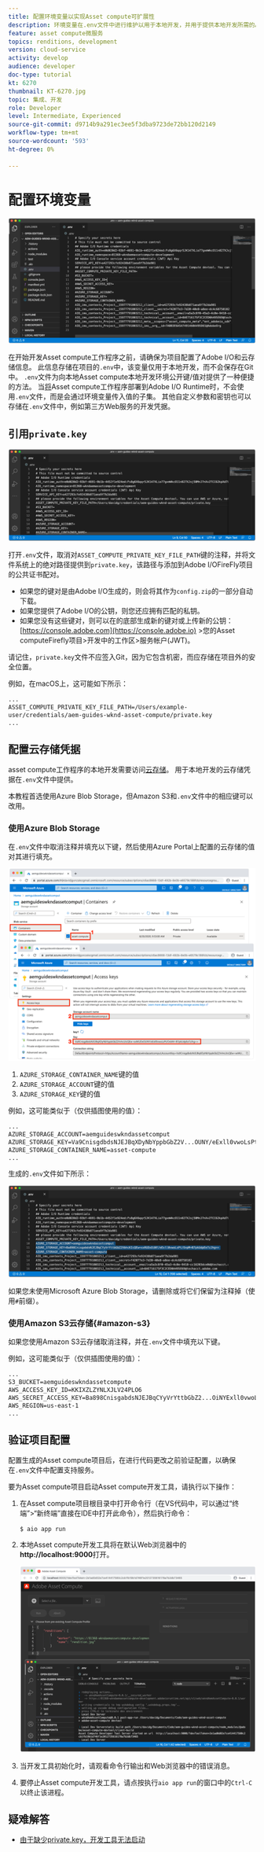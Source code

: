 ```yaml
---
title: 配置环境变量以实现Asset compute可扩展性
description: 环境变量在.env文件中进行维护以用于本地开发，并用于提供本地开发所需的Adobe I/O凭据和云存储凭据。
feature: asset compute微服务
topics: renditions, development
version: cloud-service
activity: develop
audience: developer
doc-type: tutorial
kt: 6270
thumbnail: KT-6270.jpg
topic: 集成、开发
role: Developer
level: Intermediate, Experienced
source-git-commit: d9714b9a291ec3ee5f3dba9723de72bb120d2149
workflow-type: tm+mt
source-wordcount: '593'
ht-degree: 0%

---
```



# 配置环境变量

![点环境文件](assets/environment-variables/dot-env-file.png)

在开始开发Asset compute工作程序之前，请确保为项目配置了Adobe I/O和云存储信息。 此信息存储在项目的`.env`中，该变量仅用于本地开发，而不会保存在Git中。 `.env`文件为向本地Asset compute本地开发环境公开键/值对提供了一种便捷的方法。 当[将](../deploy/runtime.md)Asset compute工作程序部署到Adobe I/O Runtime时，不会使用`.env`文件，而是会通过环境变量传入值的子集。 其他自定义参数和密钥也可以存储在`.env`文件中，例如第三方Web服务的开发凭据。

## 引用`private.key`

![私钥](assets/environment-variables/private-key.png)

打开`.env`文件，取消对`ASSET_COMPUTE_PRIVATE_KEY_FILE_PATH`键的注释，并将文件系统上的绝对路径提供到`private.key`，该路径与添加到Adobe I/OFireFly项目的公共证书配对。

+ 如果您的键对是由Adobe I/O生成的，则会将其作为`config.zip`的一部分自动下载。
+ 如果您提供了Adobe I/O的公钥，则您还应拥有匹配的私钥。
+ 如果您没有这些键对，则可以在的底部生成新的键对或上传新的公钥：
   [https://console.adobe.com](https://console.adobe.io)  >您的Asset computeFirefly项目>开发中的工作区>服务帐户(JWT)。

请记住，`private.key`文件不应签入Git，因为它包含机密，而应存储在项目外的安全位置。

例如，在macOS上，这可能如下所示：

```
...
ASSET_COMPUTE_PRIVATE_KEY_FILE_PATH=/Users/example-user/credentials/aem-guides-wknd-asset-compute/private.key
...
```

## 配置云存储凭据

asset compute工作程序的本地开发需要访问[云存储](../set-up/accounts-and-services.md#cloud-storage)。 用于本地开发的云存储凭据在`.env`文件中提供。

本教程首选使用Azure Blob Storage，但Amazon S3和`.env`文件中的相应键可以改用。

### 使用Azure Blob Storage

在`.env`文件中取消注释并填充以下键，然后使用Azure Portal上配置的云存储的值对其进行填充。

![Azure Blob存储](./assets/environment-variables/azure-portal-credentials.png)

1. `AZURE_STORAGE_CONTAINER_NAME`键的值
1. `AZURE_STORAGE_ACCOUNT`键的值
1. `AZURE_STORAGE_KEY`键的值

例如，这可能类似于（仅供插图使用的值）：

```
...
AZURE_STORAGE_ACCOUNT=aemguideswkndassetcomput
AZURE_STORAGE_KEY=Va9CnisgdbdsNJEJBqXDyNbYppbGbZ2V...OUNY/eExll0vwoLsPt/OvbM+B7pkUdpEe7zJhg==
AZURE_STORAGE_CONTAINER_NAME=asset-compute
...
```

生成的`.env`文件如下所示：

![Azure Blob存储凭据](assets/environment-variables/cloud-storage-credentials.png)

如果您未使用Microsoft Azure Blob Storage，请删除或将它们保留为注释掉（使用`#`前缀）。

### 使用Amazon S3云存储{#amazon-s3}

如果您使用Amazon S3云存储取消注释，并在`.env`文件中填充以下键。

例如，这可能类似于（仅供插图使用的值）：

```
...
S3_BUCKET=aemguideswkndassetcompute
AWS_ACCESS_KEY_ID=KKIXZLZYNLXJLV24PLO6
AWS_SECRET_ACCESS_KEY=Ba898CnisgabdsNJEJBqCYyVrYttbGbZ2...OiNYExll0vwoLsPtOv
AWS_REGION=us-east-1
...
```

## 验证项目配置

配置生成的Asset compute项目后，在进行代码更改之前验证配置，以确保在`.env`文件中配置支持服务。

要为Asset compute项目启动Asset compute开发工具，请执行以下操作：

1. 在Asset compute项目根目录中打开命令行（在VS代码中，可以通过“终端”>“新终端”直接在IDE中打开此命令），然后执行命令：

   ```
   $ aio app run
   ```

1. 本地Asset compute开发工具将在默认Web浏览器中的&#x200B;__http://localhost:9000__&#x200B;打开。

   ![aio应用程序运行](assets/environment-variables/aio-app-run.png)

1. 当开发工具初始化时，请观看命令行输出和Web浏览器中的错误消息。
1. 要停止Asset compute开发工具，请点按执行`aio app run`的窗口中的`Ctrl-C`以终止该进程。

## 疑难解答

+ [由于缺少private.key，开发工具无法启动](../troubleshooting.md#missing-private-key)
